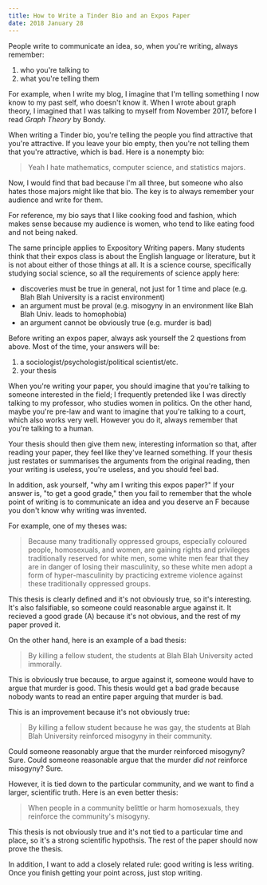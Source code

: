 ```yaml
---
title: How to Write a Tinder Bio and an Expos Paper
date: 2018 January 28
---
```


<p>People write to communicate an idea, so, when you're writing, always remember:
<ol>
	<li>who you're talking to</li>
	<li>what you're telling them</li>
</ol></p>

<p>For example, when I write my blog, I imagine that I'm telling something I
now know to my past self, who doesn't know it. When I wrote about graph theory,
I imagined that I was talking to myself from November 2017, before I read
<i>Graph Theory</i> by Bondy.</p>

<p>When writing a Tinder bio, you're telling the people you find attractive
that you're attractive. If you leave your bio empty, then you're not telling
them that you're attractive, which is bad. Here is a nonempty bio:
<blockquote>
	Yeah I hate mathematics, computer science, and statistics majors.
</blockquote>

Now, I would find that bad because I'm all three, but someone who also hates
those majors might like that bio. The key is to always remember your audience
and write for them.<p>

<p>For reference, my bio says that I like cooking food and fashion, which makes
sense because my audience is women, who tend to like eating food and not being
naked.</p>

<p>The same principle applies to Expository Writing papers. Many students think
that their expos class is about the English language or literature, but it is
not about either of those things at all. It is a science course, specifically
studying social science, so all the requirements of science apply here:
<ul>
	<li>discoveries must be true in general, not just for 1 time and place (e.g.
		Blah Blah University is a racist environment)</li>
	<li>an argument must be proval (e.g. misogyny in an environment like Blah
		Blah Univ. leads to homophobia)</li>
	<li>an argument cannot be obviously true (e.g. murder is bad)</li>
</ul>
</p>

Before writing an expos paper, always ask yourself the 2 questions from above.
Most of the time, your answers will be:
<ol>
	<li>a sociologist/psychologist/political scientist/etc.</li>
	<li>your thesis</li>
</ol>
</p>

<p>When you're writing your paper, you should imagine that you're talking to
someone interested in the field; I frequently pretended like I was directly
talking to my professor, who studies women in politics. On the other hand,
maybe you're pre-law and want to imagine that you're talking to a court, which
also works very well. However you do it, always remember that you're talking
to a human.</p>

<p>Your thesis should then give them new, interesting information so that,
after reading your paper, they feel like they've learned something. If your
thesis just restates or summarises the arguments from the original reading,
then your writing is useless, you're useless, and you should feel bad.</p>

<p>In addition, ask yourself, "why am I writing this expos paper?" If your
answer is, "to get a good grade," then you fail to remember that the whole
point of writing is to communicate an idea and you deserve an F because you
don't know why writing was invented.</p>

<p>For example, one of my theses was:
<blockquote>
	Because many traditionally oppressed groups, especially coloured people,
	homosexuals, and women, are gaining rights and privileges traditionally
	reserved for white men, some white men fear that they are in danger of losing
	their masculinity, so these white men adopt a form of hyper-masculinity by
	practicing extreme violence against these traditionally oppressed groups.
</blockquote>

This thesis is clearly defined and it's not obviously true, so it's
interesting. It's also falsifiable, so someone could reasonable argue against
it. It recieved a good grade (A) because it's not obvious, and the rest of my
paper proved it.</p>

<p>On the other hand, here is an example of a bad thesis:
<blockquote>
	By killing a fellow student, the students at Blah Blah University acted immorally.
</blockquote>

This is obviously true because, to argue against it, someone would have to
argue that murder is good. This thesis would get a bad grade because nobody
wants to read an entire paper arguing that murder is bad.

This is an improvement because it's not obviously true:
<blockquote>
	By killing a fellow student because he was gay, the students at Blah Blah
	University reinforced misogyny in their community.
</blockquote>

Could someone reasonably argue that the murder reinforced misogyny?
Sure. Could someone reasonable argue that the murder <i>did not</i> reinforce
misogyny? Sure. </p>

<p>However, it is tied down to the particular community, and we want to find a
larger, scientific truth. Here is an even better thesis:
<blockquote>
	When people in a community belittle or harm homosexuals, they reinforce
	the community's misogyny.
</blockquote>

This thesis is not obviously true and it's not tied to a particular time and
place, so it's a strong scientific hypothsis. The rest of the paper should now
prove the thesis.
</p>

<p>In addition, I want to add a closely related rule: good writing is less
writing. Once you finish getting your point across, just stop writing.</p>

